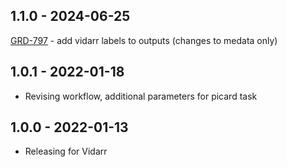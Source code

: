 ## 1.1.0 - 2024-06-25
[GRD-797](https://jira.oicr.on.ca/browse/GRD-797) - add vidarr labels to outputs (changes to medata only)
## 1.0.1 - 2022-01-18
 - Revising workflow, additional parameters for picard task
## 1.0.0 - 2022-01-13
 - Releasing for Vidarr
